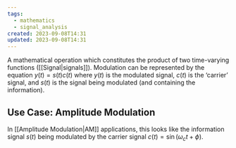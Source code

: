 ```yaml
---
tags:
  - mathematics
  - signal_analysis
created: 2023-09-08T14:31
updated: 2023-09-08T14:31
---
```

A mathematical operation which constitutes the product of two time-varying functions ([[Signal|signals]]). Modulation can be represented by the equation $y(t)=s(t)c(t)$ where $y(t)$ is the modulated signal, $c(t)$ is the ‘carrier’ signal, and $s(t)$ is the signal being modulated (and containing the information).

## Use Case: Amplitude Modulation
In [[Amplitude Modulation|AM]] applications, this looks like the information signal $s(t)$ being modulated by the carrier signal $c(t)=\sin (\omega_{c}t+\phi)$.